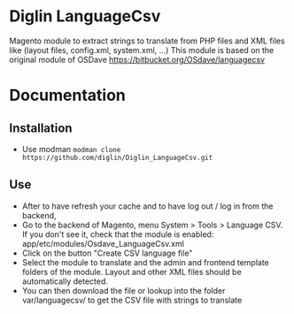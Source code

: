 Diglin LanguageCsv
==================

Magento module to extract strings to translate from PHP files and XML files like (layout files, config.xml, system.xml, ...)
This module is based on the original module of OSDave https://bitbucket.org/OSdave/languagecsv

# Documentation #

## Installation ##

- Use modman `modman clone https://github.com/diglin/Diglin_LanguageCsv.git`

## Use ##

- After to have refresh your cache and to have log out / log in from the backend, 
- Go to the backend of Magento, menu System > Tools > Language CSV. If you don't see it, check that the module is enabled: app/etc/modules/Osdave_LanguageCsv.xml
- Click on the button "Create CSV language file"
- Select the module to translate and the admin and frontend template folders of the module. Layout and other XML files should be automatically detected. 
- You can then download the file or lookup into the folder var/languagecsv/ to get the CSV file with strings to translate
